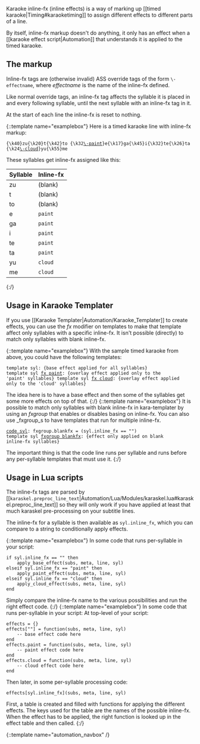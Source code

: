 Karaoke inline-fx (inline effects) is a way of marking up [[timed
karaoke|Timing#karaoketiming]] to assign different effects to different
parts of a line.

By itself, inline-fx markup doesn't do anything, it only has an effect when
a [[karaoke effect script|Automation]] that understands it is applied to
the timed karaoke.

## The markup  ##
Inline-fx tags are (otherwise invalid) ASS override tags of the form
`\-effectname`, where _effectname_ is the name of the inline-fx defined.

Like normal override tags, an inline-fx tag affects the syllable it is
placed in and every following syllable, until the next syllable with an
inline-fx tag in it.

At the start of each line the inline-fx is reset to nothing.

{::template name="examplebox"}
Here is a timed karaoke line with inline-fx markup:

<pre><code>{\k40}zu{\k20}t{\k42}to {\k32<u>\-paint</u>}e{\k17}ga{\k45}i{\k32}te{\k26}ta {\k24<u>\-cloud</u>}yu{\k55}me</code></pre>

These syllables get inline-fx assigned like this:

| Syllable | Inline-fx
| -------- | --------------
| zu       | (blank)
| t        | (blank)
| to       | (blank)
| e        | `paint`
| ga       | `paint`
| i        | `paint`
| te       | `paint`
| ta       | `paint`
| yu       | `cloud`
| me       | `cloud`
{:/}

## Usage in Karaoke Templater  ##
If you use [[Karaoke Templater|Automation/Karaoke_Templater]] to create
effects, you can use the _fx_ modifier on templates to make that template
affect only syllables with a specific inline-fx. It isn't possible
(directly) to match only syllables with blank inline-fx.

{::template name="examplebox"}
With the sample timed karaoke from above, you could have the following templates:

<code><pre>template syl: {base effect applied for all syllables}
template syl <u>fx paint</u>: {overlay effect applied only to the 'paint' syllables}
template syl <u>fx cloud</u>: {overlay effect applied only to the 'cloud' syllables}</pre></code>

The idea here is to have a base effect and then some of the syllables get
some more effects on top of that.
{:/}
{::template name="examplebox"}
It is possible to match only syllables with blank inline-fx in
kara-templater by using an _fxgroup_ that enables or disables basing on
inline-fx. You can also use _fxgroup_s to have templates that run for
multiple inline-fx.

<code><pre><u>code syl</u>: fxgroup.blankfx = (syl.inline_fx == "")
template syl <u>fxgroup blankfx</u>: {effect only applied on blank inline-fx syllables}</pre></code>

The important thing is that the code line runs per syllable and runs before
any per-syllable templates that must use it.
{:/}

## Usage in Lua scripts  ##
The inline-fx tags are parsed by
[[`karaskel.preproc_line_text`|Automation/Lua/Modules/karaskel.lua#karaskel.preproc_line_text]]
so they will only work if you have applied at least that much karaskel
pre-processing on your subtitle lines.

The inline-fx for a syllable is then available as `syl.inline_fx`, which
you can compare to a string to conditionally apply effects.

{::template name="examplebox"}
In some code that runs per-syllable in your script:

    if syl.inline_fx == "" then
        apply_base_effect(subs, meta, line, syl)
    elseif syl.inline_fx == "paint" then
        apply_paint_effect(subs, meta, line, syl)
    elseif syl.inline_fx == "cloud" then
        apply_cloud_effect(subs, meta, line, syl)
    end

Simply compare the inline-fx name to the various possibilities and run the
right effect code.
{:/}
{::template name="examplebox"}
In some code that runs per-syllable in your script:
At top-level of your script:

    effects = {}
    effects[""] = function(subs, meta, line, syl)
        -- base effect code here
    end
    effects.paint = function(subs, meta, line, syl)
        -- paint effect code here
    end
    effects.cloud = function(subs, meta, line, syl)
        -- cloud effect code here
    end

Then later, in some per-syllable processing code:

    effects[syl.inline_fx](subs, meta, line, syl)

First, a table is created and filled with functions for applying the
different effects. The keys used for the table are the names of the
possible inline-fx. When the effect has to be applied, the right function
is looked up in the effect table and then called.
{:/}

{::template name="automation_navbox" /}
